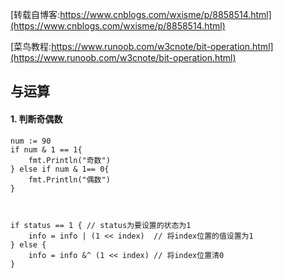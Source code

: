 [转载自博客:https://www.cnblogs.com/wxisme/p/8858514.html](https://www.cnblogs.com/wxisme/p/8858514.html)  

[菜鸟教程:https://www.runoob.com/w3cnote/bit-operation.html](https://www.runoob.com/w3cnote/bit-operation.html)  

## 与运算  
#### 1. 判断奇偶数
	num := 90
	if num & 1 == 1{
		fmt.Println("奇数")
	} else if num & 1== 0{
		fmt.Println("偶数")
	}  



	if status == 1 { // status为要设置的状态为1
		info = info | (1 << index)  // 将index位置的值设置为1
	} else {
		info = info &^ (1 << index) // 将index位置清0
	}
